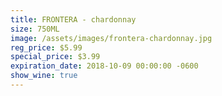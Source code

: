 ```yaml
---
title: FRONTERA - chardonnay
size: 750ML
image: /assets/images/frontera-chardonnay.jpg
reg_price: $5.99
special_price: $3.99
expiration_date: 2018-10-09 00:00:00 -0600
show_wine: true
---
```


